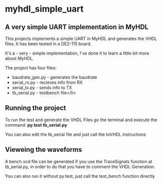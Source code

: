 <h1>myhdl_simple_uart </h1>

<h2>A very simple UART implementation in MyHDL</h2>

<p> This projects implements a simple UART in MyHDL and generates the VHDL files. It has been tested in a DE2-115 board.</p>
<p> It's a - very - simple implementation, I've done it to learn a little bit more about MyHDL. </p>

<p>The project has four files:</p>
<ul>
<li>baudrate_gen.py - generates the baudrate</li>
<li>serial_rx.py - recieves info from RX</li>
<li>serial_tx.py - sends info to TX</li>
<li>tb_serial.py - testbench file>/li>
</ul>

<h2> Running the project </h2>

<p> To run the test and generate the VHDL Files go the terminal and execute the command: <strong>py.test tb_serial.py</strong> </p>
<p> You can also edit the tb_serial file and just call the toVHDL instructions </p>

<h2> Vieweing the waveforms </h2>

<p> A bench.vcd file can be generated if you use the TraceSignals function at tb_serial.py, in order to do that you have to comment the VHDL Generation. </p>
<p> You can also run it without py.test, just call the test_bench function directly </p>

